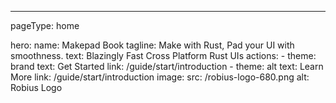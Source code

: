 ---
pageType: home

hero:
  name: Makepad Book
  tagline: Make with Rust, Pad your UI with smoothness.
  text: Blazingly Fast Cross Platform Rust UIs
  actions:
    - theme: brand
      text: Get Started
      link: /guide/start/introduction
    - theme: alt
      text: Learn More
      link: /guide/start/introduction
  image:
    src: /robius-logo-680.png
    alt: Robius Logo
